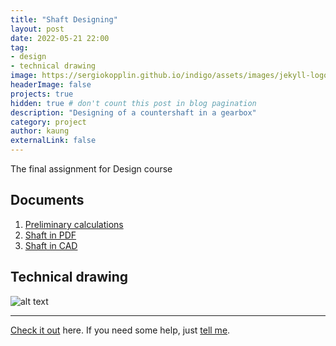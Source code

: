 ```yaml
---
title: "Shaft Designing"
layout: post
date: 2022-05-21 22:00
tag: 
- design 
- technical drawing
image: https://sergiokopplin.github.io/indigo/assets/images/jekyll-logo-light-solid.png
headerImage: false
projects: true
hidden: true # don't count this post in blog pagination
description: "Designing of a countershaft in a gearbox"
category: project
author: kaung
externalLink: false
---
```


The final assignment for Design course

## Documents

1. [Preliminary calculations](https://github.com/KengHtet22/Shaft-Design/blob/main/Preliminary%20Calculations.pdf)
2. [Shaft in PDF](https://github.com/KengHtet22/Shaft-Design/blob/main/Countershaft.pdf)
3. [Shaft in CAD](https://github.com/KengHtet22/Shaft-Design/blob/main/Shaft%20II.dwg)

## Technical drawing

![alt text](https://raw.githubusercontent.com/KengHtet22/Shaft-Design/main/Countershaft.png)

---

[Check it out](https://github.com/KengHtet22/Shaft-Design/) here.
If you need some help, just [tell me](https://github.com/KengHtet22/Shaft-Design/issues).
